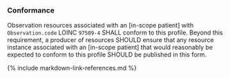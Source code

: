 
### Conformance

Observation resources associated with an [in-scope patient] with `Observation.code` LOINC `97509-4` SHALL conform to this profile. Beyond this requirement, a producer of resources SHOULD ensure that any resource instance associated with an [in-scope patient] that would reasonably be expected to conform to this profile SHOULD be published in this form.

{% include markdown-link-references.md %}